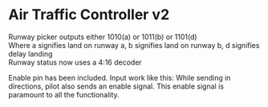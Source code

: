 # Air Traffic Controller v2

Runway picker outputs either 1010(a) or 1011(b) or 1101(d)<br/>
Where a signifies land on runway a, b signifies land on runway b, d signifies delay landing<br/>
Runway status now uses a 4:16 decoder

Enable pin has been included.
Input work like this:
While sending in directions, pilot also sends an enable signal. This enable signal is paramount to all the functionality.

